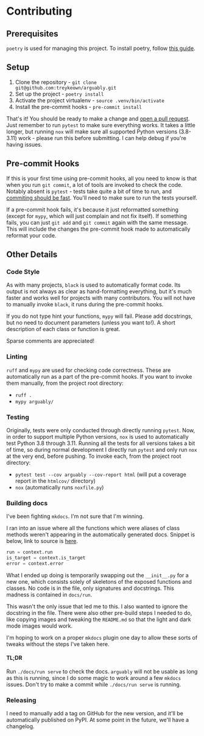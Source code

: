 # Contributing

## Prerequisites

`poetry` is used for managing this project. To install poetry, follow
[this guide](https://python-poetry.org/docs/#installation).

## Setup

1. Clone the repository - `git clone git@github.com:treykeown/arguably.git`
2. Set up the project - `poetry install`
3. Activate the project virtualenv - `source .venv/bin/activate`
4. Install the pre-commit hooks - `pre-commit install`

That's it! You should be ready to make a change and [open a pull request](https://github.com/treykeown/arguably/pulls).
Just remember to run `pytest` to make sure everything works. It takes a little longer, but running `nox` will make sure
all supported Python versions (3.8-3.11) work - please run this before submitting. I can help debug if you're having
issues.

## Pre-commit Hooks

If this is your first time using pre-commit hooks, all you need to know is that when you run `git commit`, a lot of
tools are invoked to check the code. Notably absent is `pytest` - tests take quite a bit of time to run, and
[commiting should be fast](https://github.com/pre-commit/pre-commit-hooks/issues/291#issuecomment-394167917). You'll
need to make sure to run the tests yourself.

If a pre-commit hook fails, it's because it just reformatted something (except for `mypy`, which will just complain and
not fix itself). If something fails, you can just `git add` and `git commit` again with the same message. This will
include the changes the pre-commit hook made to automatically reformat your code.

## Other Details

### Code Style

As with many projects, `black` is used to automatically format code. Its output is not always as clear as
hand-formatting everything, but it's much faster and works well for projects with many contributors. You will not have
to manually invoke `black`, it runs during the pre-commit hooks.

If you do not type hint your functions, `mypy` will fail. Please add docstrings, but no need to document parameters
(unless you want to!). A short description of each class or function is great.

Sparse comments are appreciated!

### Linting

`ruff` and `mypy` are used for checking code correctness. These are automatically run as a part of the pre-commit hooks.
If you want to invoke them manually, from the project root directory:

* `ruff .`
* `mypy arguably/`

### Testing

Originally, tests were only conducted through directly running `pytest`. Now, in order to support multiple Python
versions, `nox` is used to automatically test Python 3.8 through 3.11. Running all the tests for all versions takes a
bit of time, so during normal development I directly run `pytest` and only run `nox` at the very end, before pushing. To
invoke each, from the project root directory:

* `pytest test --cov arguably --cov-report html` (will put a coverage report in the `htmlcov/` directory)
* `nox` (automatically runs `noxfile.py`)

### Building docs

I've been fighting `mkdocs`. I'm not sure that I'm winning.

I ran into an issue where all the functions which were aliases of class methods weren't appearing in the automatically
generated docs. Snippet is below, link to source is [here](https://github.com/treykeown/arguably/blob/9c3655480aaa2bdd714db209de4ed7b74f8f1fd5/arguably/_context.py#L784-L786).

```python
run = context.run
is_target = context.is_target
error = context.error
```

What I ended up doing is temporarily swapping out the `__init__.py` for a new one, which consists solely of skeletons of
the exposed functions and classes. No code is in the file, only signatures and docstrings. This madness is contained in
`docs/run`.

This wasn't the only issue that led me to this. I also wanted to ignore the docstring in the file. There were also other
pre-build steps I needed to do, like copying images and tweaking the `README.md` so that the light and dark mode images
would work.

I'm hoping to work on a proper `mkdocs` plugin one day to allow these sorts of tweaks without the steps I've taken here.

#### TL;DR

Run `./docs/run serve` to check the docs. `arguably` will not be usable as long as this is running, since I do some
magic to work around a few `mkdocs` issues. Don't try to make a commit while `./docs/run serve` is running.

### Releasing

I need to manually add a tag on GitHub for the new version, and it'll be automatically published on PyPI. At some point
in the future, we'll have a changelog.
